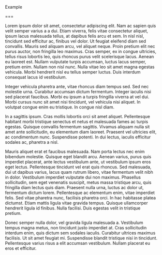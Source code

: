 Example

===



Lorem ipsum dolor sit amet, consectetur adipiscing elit. Nam ac sapien quis velit semper varius a a dui. Etiam viverra, felis vitae consectetur aliquet, ipsum lacus malesuada tellus, at dapibus felis arcu et sem. In nisl nisl, tincidunt sed efficitur ac, finibus vel dolor. Ut feugiat eleifend diam sed convallis. Mauris sed aliquam arcu, vel aliquet neque. Proin pretium elit nec purus auctor, non fringilla leo maximus. Cras semper, ex in congue ultricies, tellus risus lobortis leo, quis rhoncus purus velit scelerisque lacus. Aenean eu laoreet est. Nullam vulputate turpis accumsan, luctus lacus semper, pretium enim. Nullam non nisl nunc. Nulla vitae leo sit amet magna egestas vehicula. Morbi hendrerit nisl eu tellus semper luctus. Duis interdum consequat lacus id vestibulum.

Integer vehicula pharetra ante, vitae rhoncus diam tempus sed. Sed nec molestie urna. Curabitur accumsan dictum fermentum. Integer iaculis nisi sed placerat faucibus. Morbi eu ipsum a turpis fringilla viverra at vel dui. Morbi cursus nunc sit amet nisi tincidunt, vel vehicula nisi aliquet. In volutpat congue enim eu tristique. In congue nisl diam.

In a sagittis ipsum. Cras mollis lobortis orci sit amet aliquet. Pellentesque habitant morbi tristique senectus et netus et malesuada fames ac turpis egestas. Quisque convallis fermentum sagittis. Vivamus aliquam nulla sit amet ante sollicitudin, eu elementum diam laoreet. Praesent vel ultricies elit, ac condimentum nunc. Suspendisse potenti. In dui lectus, iaculis efficitur sodales ac, pharetra a nisl.

Mauris aliquet erat et faucibus malesuada. Nam porta lectus nec enim bibendum molestie. Quisque eget blandit arcu. Aenean varius, purus quis imperdiet placerat, ante lectus vestibulum ante, ut vestibulum ipsum eros eget lectus. Pellentesque tincidunt vel erat quis rhoncus. Sed malesuada, dui ut dapibus varius, lacus quam rutrum libero, vitae fermentum velit nibh in dolor. Vestibulum imperdiet vulputate dui non maximus. Phasellus sollicitudin, sem eget venenatis suscipit, metus massa tristique arcu, quis fringilla diam lectus quis diam. Praesent nulla urna, luctus ac dolor ut, fermentum dictum lorem. Pellentesque ac elementum enim, vitae imperdiet felis. Sed vitae pharetra nunc, facilisis pharetra orci. In hac habitasse platea dictumst. Etiam mattis ligula vitae gravida tempus. Quisque ullamcorper hendrerit ligula id finibus. Nulla facilisi. Duis egestas velit in tristique pretium.

Donec semper nulla dolor, vel gravida ligula malesuada a. Vestibulum tempus magna metus, non tincidunt justo imperdiet at. Cras sollicitudin interdum enim, quis dictum sem sodales iaculis. Curabitur ultrices maximus facilisis. Ut sit amet feugiat mi. Suspendisse blandit tristique nisi in tincidunt. Pellentesque varius risus a elit accumsan vestibulum. Nullam placerat eu eros et efficitur.

